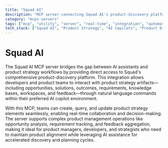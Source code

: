 ```yaml
---
title: "Squad AI"
description: "MCP server connecting Squad AI's product-discovery platform to LLM applications, enabling AI-powered product strategy management."
category: "mcps-servers"
tags: ["mcp", "utility", "server", "real-time", "integration", "automation"]
tech_stack: ["Squad AI", "Product Strategy", "AI Copilots", "Product Discovery", "Requirements Management"]
---
```


# Squad AI

The Squad AI MCP server bridges the gap between AI assistants and product strategy workflows by providing direct access to Squad's comprehensive product-discovery platform. This integration allows developers and product teams to interact with product strategy artifacts—including opportunities, solutions, outcomes, requirements, knowledge bases, workspaces, and feedback—through natural language commands within their preferred AI copilot environment.

With this MCP, teams can create, query, and update product strategy elements seamlessly, enabling real-time collaboration and decision-making. The server supports complex product management operations like opportunity analysis, requirement tracking, and feedback aggregation, making it ideal for product managers, developers, and strategists who need to maintain product alignment while leveraging AI assistance for accelerated discovery and planning cycles.
